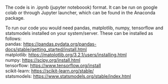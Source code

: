 The code is in .ipynb (jupyter noteboook) format. It can be run on google colab or through Jupyter launcher, which can be found in the Anaconda package.  
  
To run our code you would need pandas, matplotlib, numpy, tensorflow and statsmodels installed on your system/server. These can be installed as follows:  
pandas: https://pandas.pydata.org/pandas-docs/stable/getting_started/install.html  
matplotlib: https://matplotlib.org/3.2.1/users/installing.html  
numpy: https://scipy.org/install.html  
tensorflow: https://www.tensorflow.org/install  
scikit-learn: https://scikit-learn.org/stable/  
statsmodels: https://www.statsmodels.org/stable/index.html  
